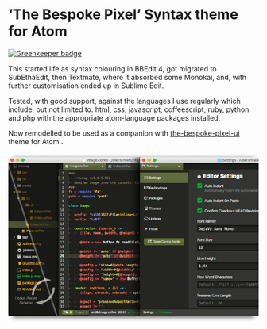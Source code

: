 # ‘The Bespoke Pixel’ Syntax theme for Atom

[![Greenkeeper badge](https://badges.greenkeeper.io/MarkGriffiths/the-bespoke-pixel-syntax.svg)](https://greenkeeper.io/)

This started life as syntax colouring in BBEdit 4, got migrated to SubEthaEdit, then Textmate, where it absorbed some Monokai, and, with further customisation ended up in Sublime Edit.

Tested, with good support, against the languages I use regularly which include, but not limited to: html, css, javascript, coffeescript, ruby, python and php with the appropriate atom-language packages installed.

Now remodelled to be used as a companion with [the-bespoke-pixel-ui](http://atom.io/themes/the-bespoke-pixel-ui) theme for Atom..

![Screenshot](https://raw.githubusercontent.com/MarkGriffiths/the-bespoke-pixel-syntax/master/media/the-bespoke-pixel-ui.png)

